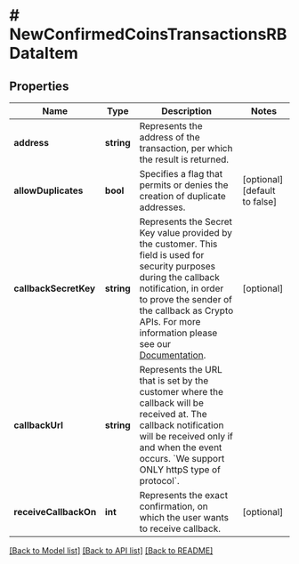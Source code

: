 # # NewConfirmedCoinsTransactionsRBDataItem

## Properties

Name | Type | Description | Notes
------------ | ------------- | ------------- | -------------
**address** | **string** | Represents the address of the transaction, per which the result is returned. |
**allowDuplicates** | **bool** | Specifies a flag that permits or denies the creation of duplicate addresses. | [optional] [default to false]
**callbackSecretKey** | **string** | Represents the Secret Key value provided by the customer. This field is used for security purposes during the callback notification, in order to prove the sender of the callback as Crypto APIs. For more information please see our [Documentation](https://project-2a14af.doxify.ai/v-1.2023-04-25-105/RESTapis/general-information/callbacks#callback-security). | [optional]
**callbackUrl** | **string** | Represents the URL that is set by the customer where the callback will be received at. The callback notification will be received only if and when the event occurs. &#x60;We support ONLY httpS type of protocol&#x60;. |
**receiveCallbackOn** | **int** | Represents the exact confirmation, on which the user wants to receive callback. | [optional]

[[Back to Model list]](../../README.md#models) [[Back to API list]](../../README.md#endpoints) [[Back to README]](../../README.md)
